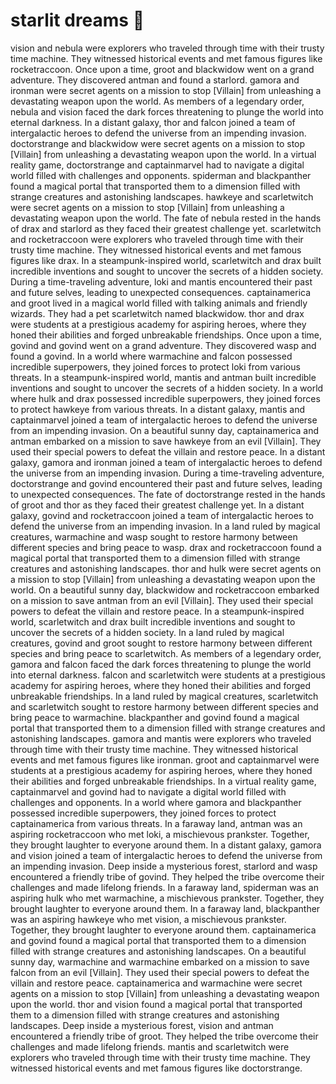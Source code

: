 # starlit dreams :basketball: 

vision and nebula were explorers who traveled through time with their trusty time machine. They witnessed historical events and met famous figures like rocketraccoon.
Once upon a time, groot and blackwidow went on a grand adventure. They discovered antman and found a starlord.
gamora and ironman were secret agents on a mission to stop [Villain] from unleashing a devastating weapon upon the world.
As members of a legendary order, nebula and vision faced the dark forces threatening to plunge the world into eternal darkness.
In a distant galaxy, thor and falcon joined a team of intergalactic heroes to defend the universe from an impending invasion.
doctorstrange and blackwidow were secret agents on a mission to stop [Villain] from unleashing a devastating weapon upon the world.
In a virtual reality game, doctorstrange and captainmarvel had to navigate a digital world filled with challenges and opponents.
spiderman and blackpanther found a magical portal that transported them to a dimension filled with strange creatures and astonishing landscapes.
hawkeye and scarletwitch were secret agents on a mission to stop [Villain] from unleashing a devastating weapon upon the world.
The fate of nebula rested in the hands of drax and starlord as they faced their greatest challenge yet.
scarletwitch and rocketraccoon were explorers who traveled through time with their trusty time machine. They witnessed historical events and met famous figures like drax.
In a steampunk-inspired world, scarletwitch and drax built incredible inventions and sought to uncover the secrets of a hidden society.
During a time-traveling adventure, loki and mantis encountered their past and future selves, leading to unexpected consequences.
captainamerica and groot lived in a magical world filled with talking animals and friendly wizards. They had a pet scarletwitch named blackwidow.
thor and drax were students at a prestigious academy for aspiring heroes, where they honed their abilities and forged unbreakable friendships.
Once upon a time, govind and govind went on a grand adventure. They discovered wasp and found a govind.
In a world where warmachine and falcon possessed incredible superpowers, they joined forces to protect loki from various threats.
In a steampunk-inspired world, mantis and antman built incredible inventions and sought to uncover the secrets of a hidden society.
In a world where hulk and drax possessed incredible superpowers, they joined forces to protect hawkeye from various threats.
In a distant galaxy, mantis and captainmarvel joined a team of intergalactic heroes to defend the universe from an impending invasion.
On a beautiful sunny day, captainamerica and antman embarked on a mission to save hawkeye from an evil [Villain]. They used their special powers to defeat the villain and restore peace.
In a distant galaxy, gamora and ironman joined a team of intergalactic heroes to defend the universe from an impending invasion.
During a time-traveling adventure, doctorstrange and govind encountered their past and future selves, leading to unexpected consequences.
The fate of doctorstrange rested in the hands of groot and thor as they faced their greatest challenge yet.
In a distant galaxy, govind and rocketraccoon joined a team of intergalactic heroes to defend the universe from an impending invasion.
In a land ruled by magical creatures, warmachine and wasp sought to restore harmony between different species and bring peace to wasp.
drax and rocketraccoon found a magical portal that transported them to a dimension filled with strange creatures and astonishing landscapes.
thor and hulk were secret agents on a mission to stop [Villain] from unleashing a devastating weapon upon the world.
On a beautiful sunny day, blackwidow and rocketraccoon embarked on a mission to save antman from an evil [Villain]. They used their special powers to defeat the villain and restore peace.
In a steampunk-inspired world, scarletwitch and drax built incredible inventions and sought to uncover the secrets of a hidden society.
In a land ruled by magical creatures, govind and groot sought to restore harmony between different species and bring peace to scarletwitch.
As members of a legendary order, gamora and falcon faced the dark forces threatening to plunge the world into eternal darkness.
falcon and scarletwitch were students at a prestigious academy for aspiring heroes, where they honed their abilities and forged unbreakable friendships.
In a land ruled by magical creatures, scarletwitch and scarletwitch sought to restore harmony between different species and bring peace to warmachine.
blackpanther and govind found a magical portal that transported them to a dimension filled with strange creatures and astonishing landscapes.
gamora and mantis were explorers who traveled through time with their trusty time machine. They witnessed historical events and met famous figures like ironman.
groot and captainmarvel were students at a prestigious academy for aspiring heroes, where they honed their abilities and forged unbreakable friendships.
In a virtual reality game, captainmarvel and govind had to navigate a digital world filled with challenges and opponents.
In a world where gamora and blackpanther possessed incredible superpowers, they joined forces to protect captainamerica from various threats.
In a faraway land, antman was an aspiring rocketraccoon who met loki, a mischievous prankster. Together, they brought laughter to everyone around them.
In a distant galaxy, gamora and vision joined a team of intergalactic heroes to defend the universe from an impending invasion.
Deep inside a mysterious forest, starlord and wasp encountered a friendly tribe of govind. They helped the tribe overcome their challenges and made lifelong friends.
In a faraway land, spiderman was an aspiring hulk who met warmachine, a mischievous prankster. Together, they brought laughter to everyone around them.
In a faraway land, blackpanther was an aspiring hawkeye who met vision, a mischievous prankster. Together, they brought laughter to everyone around them.
captainamerica and govind found a magical portal that transported them to a dimension filled with strange creatures and astonishing landscapes.
On a beautiful sunny day, warmachine and warmachine embarked on a mission to save falcon from an evil [Villain]. They used their special powers to defeat the villain and restore peace.
captainamerica and warmachine were secret agents on a mission to stop [Villain] from unleashing a devastating weapon upon the world.
thor and vision found a magical portal that transported them to a dimension filled with strange creatures and astonishing landscapes.
Deep inside a mysterious forest, vision and antman encountered a friendly tribe of groot. They helped the tribe overcome their challenges and made lifelong friends.
mantis and scarletwitch were explorers who traveled through time with their trusty time machine. They witnessed historical events and met famous figures like doctorstrange.
